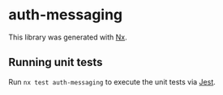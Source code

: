 # auth-messaging

This library was generated with [Nx](https://nx.dev).

## Running unit tests

Run `nx test auth-messaging` to execute the unit tests via [Jest](https://jestjs.io).
